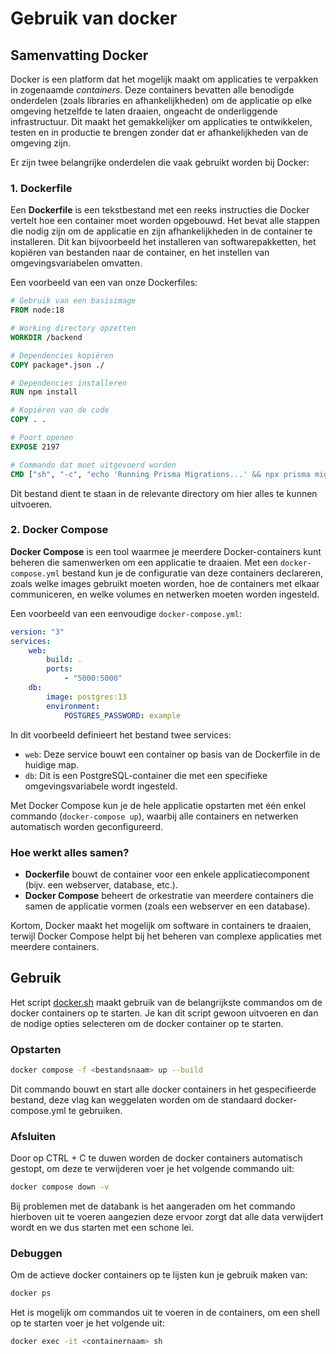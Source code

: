 # Gebruik van docker

## Samenvatting Docker

Docker is een platform dat het mogelijk maakt om applicaties te verpakken in zogenaamde _containers_. Deze containers bevatten alle benodigde onderdelen (zoals libraries en afhankelijkheden) om de applicatie op elke omgeving hetzelfde te laten draaien, ongeacht de onderliggende infrastructuur. Dit maakt het gemakkelijker om applicaties te ontwikkelen, testen en in productie te brengen zonder dat er afhankelijkheden van de omgeving zijn.

Er zijn twee belangrijke onderdelen die vaak gebruikt worden bij Docker:

### 1. **Dockerfile**

Een **Dockerfile** is een tekstbestand met een reeks instructies die Docker vertelt hoe een container moet worden opgebouwd. Het bevat alle stappen die nodig zijn om de applicatie en zijn afhankelijkheden in de container te installeren. Dit kan bijvoorbeeld het installeren van softwarepakketten, het kopiëren van bestanden naar de container, en het instellen van omgevingsvariabelen omvatten.

Een voorbeeld van een van onze Dockerfiles:

```dockerfile
# Gebruik van een basisimage
FROM node:18

# Working directory opzetten
WORKDIR /backend

# Dependencies kopiëren
COPY package*.json ./

# Dependencies installeren
RUN npm install

# Kopiëren van de code
COPY . .

# Poort openen
EXPOSE 2197

# Commando dat moet uitgevoerd worden
CMD ["sh", "-c", "echo 'Running Prisma Migrations...' && npx prisma migrate dev --name init && npx prisma generate && echo 'Starting app...' && npx ts-node index.ts"]

```

Dit bestand dient te staan in de relevante directory om hier alles te kunnen uitvoeren.

### 2. **Docker Compose**

**Docker Compose** is een tool waarmee je meerdere Docker-containers kunt beheren die samenwerken om een applicatie te draaien. Met een `docker-compose.yml` bestand kun je de configuratie van deze containers declareren, zoals welke images gebruikt moeten worden, hoe de containers met elkaar communiceren, en welke volumes en netwerken moeten worden ingesteld.

Een voorbeeld van een eenvoudige `docker-compose.yml`:

```yaml
version: "3"
services:
    web:
        build: .
        ports:
            - "5000:5000"
    db:
        image: postgres:13
        environment:
            POSTGRES_PASSWORD: example
```

In dit voorbeeld definieert het bestand twee services:

-   `web`: Deze service bouwt een container op basis van de Dockerfile in de huidige map.
-   `db`: Dit is een PostgreSQL-container die met een specifieke omgevingsvariabele wordt ingesteld.

Met Docker Compose kun je de hele applicatie opstarten met één enkel commando (`docker-compose up`), waarbij alle containers en netwerken automatisch worden geconfigureerd.

### Hoe werkt alles samen?

-   **Dockerfile** bouwt de container voor een enkele applicatiecomponent (bijv. een webserver, database, etc.).
-   **Docker Compose** beheert de orkestratie van meerdere containers die samen de applicatie vormen (zoals een webserver en een database).

Kortom, Docker maakt het mogelijk om software in containers te draaien, terwijl Docker Compose helpt bij het beheren van complexe applicaties met meerdere containers.

## Gebruik

Het script [docker.sh](./docker.sh) maakt gebruik van de belangrijkste commandos om de docker containers op te starten. Je kan dit script gewoon uitvoeren en dan de nodige opties selecteren om de docker container op te starten.

### Opstarten

```sh
docker compose -f <bestandsnaam> up --build
```

Dit commando bouwt en start alle docker containers in het gespecifieerde bestand, deze vlag kan weggelaten worden om de standaard docker-compose.yml te gebruiken.

### Afsluiten

Door op CTRL + C te duwen worden de docker containers automatisch gestopt, om deze te verwijderen voer je het volgende commando uit:

```sh
docker compose down -v
```

Bij problemen met de databank is het aangeraden om het commando hierboven uit te voeren aangezien deze ervoor zorgt dat alle data verwijdert
wordt en we dus starten met een schone lei.

### Debuggen

Om de actieve docker containers op te lijsten kun je gebruik maken van:

```sh
docker ps
```

Het is mogelijk om commandos uit te voeren in de containers, om een shell op te starten voer je het volgende uit:

```sh
docker exec -it <containernaam> sh
```

